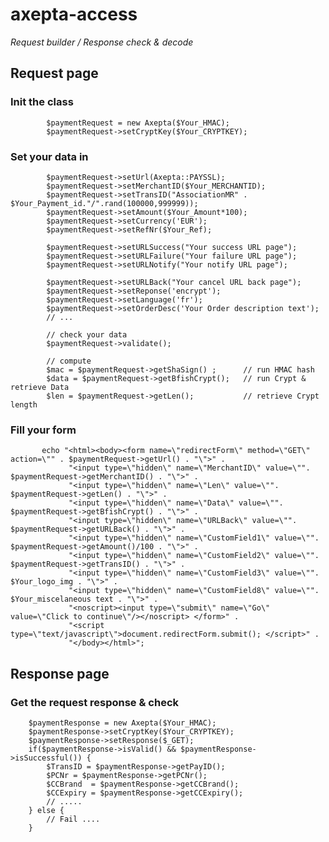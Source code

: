 # axepta-access 
*Request builder / Response check  &amp; decode*
## Request page

### Init the class

			$paymentRequest = new Axepta($Your_HMAC);
			$paymentRequest->setCryptKey($Your_CRYPTKEY);
			
### Set your data in

			$paymentRequest->setUrl(Axepta::PAYSSL);
			$paymentRequest->setMerchantID($Your_MERCHANTID);
			$paymentRequest->setTransID("AssociationMR" . $Your_Payment_id."/".rand(100000,999999));
			$paymentRequest->setAmount($Your_Amount*100);
			$paymentRequest->setCurrency('EUR');
			$paymentRequest->setRefNr($Your_Ref);
			
			$paymentRequest->setURLSuccess("Your success URL page");    
			$paymentRequest->setURLFailure("Your failure URL page");    
			$paymentRequest->setURLNotify("Your notify URL page"); 
			
			$paymentRequest->setURLBack("Your cancel URL back page");    
			$paymentRequest->setReponse('encrypt');    
			$paymentRequest->setLanguage('fr');
			$paymentRequest->setOrderDesc('Your Order description text');
			// ...
			
			// check your data
			$paymentRequest->validate();
		
			// compute
			$mac = $paymentRequest->getShaSign() ; 		// run HMAC hash
			$data = $paymentRequest->getBfishCrypt();	// run Crypt & retrieve Data
			$len = $paymentRequest->getLen();			// retrieve Crypt length

### Fill your form

		   echo "<html><body><form name=\"redirectForm\" method=\"GET\" action=\"" . $paymentRequest->getUrl() . "\">" .
				 "<input type=\"hidden\" name=\"MerchantID\" value=\"". $paymentRequest->getMerchantID() . "\">" .
				 "<input type=\"hidden\" name=\"Len\" value=\"". $paymentRequest->getLen() . "\">" .
				 "<input type=\"hidden\" name=\"Data\" value=\"". $paymentRequest->getBfishCrypt() . "\">" .
				 "<input type=\"hidden\" name=\"URLBack\" value=\"". $paymentRequest->getURLBack() . "\">" .
				 "<input type=\"hidden\" name=\"CustomField1\" value=\"". $paymentRequest->getAmount()/100 . "\">" .
				 "<input type=\"hidden\" name=\"CustomField2\" value=\"". $paymentRequest->getTransID() . "\">" .
				 "<input type=\"hidden\" name=\"CustomField3\" value=\"". $Your_logo_img . "\">" .
				 "<input type=\"hidden\" name=\"CustomField8\" value=\"". $Your_miscelaneous text . "\">" .
				 "<noscript><input type=\"submit\" name=\"Go\" value=\"Click to continue\"/></noscript> </form>" .
				 "<script type=\"text/javascript\">document.redirectForm.submit(); </script>" .
				 "</body></html>";

## Response page

### Get the request response & check 

		$paymentResponse = new Axepta($Your_HMAC);
		$paymentResponse->setCryptKey($Your_CRYPTKEY);
		$paymentResponse->setResponse($_GET);
		if($paymentResponse->isValid() && $paymentResponse->isSuccessful()) { 
			$TransID = $paymentResponse->getPayID();
			$PCNr = $paymentResponse->getPCNr();
			$CCBrand  = $paymentResponse->getCCBrand();
			$CCExpiry = $paymentResponse->getCCExpiry();
			// .....
		} else {
			// Fail ....
		}
